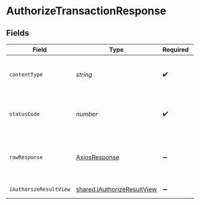 # AuthorizeTransactionResponse


## Fields

| Field                                                                      | Type                                                                       | Required                                                                   | Description                                                                |
| -------------------------------------------------------------------------- | -------------------------------------------------------------------------- | -------------------------------------------------------------------------- | -------------------------------------------------------------------------- |
| `contentType`                                                              | *string*                                                                   | :heavy_check_mark:                                                         | HTTP response content type for this operation                              |
| `statusCode`                                                               | *number*                                                                   | :heavy_check_mark:                                                         | HTTP response status code for this operation                               |
| `rawResponse`                                                              | [AxiosResponse](https://axios-http.com/docs/res_schema)                    | :heavy_minus_sign:                                                         | Raw HTTP response; suitable for custom response parsing                    |
| `iAuthorizeResultView`                                                     | [shared.IAuthorizeResultView](../../models/shared/iauthorizeresultview.md) | :heavy_minus_sign:                                                         | Authorization Successful                                                   |